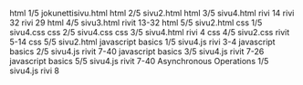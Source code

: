 html 1/5 jokunettisivu.html
html 2/5 sivu2.html
html 3/5 sivu4.html rivi 14 rivi 32 rivi 29
html 4/5 sivu3.html rivit 13-32
html 5/5 sivu2.html
css 1/5 sivu4.css
css 2/5 sivu4.css
css 3/5 sivu4.html rivi 4
css 4/5 sivu2.css rivit 5-14
css 5/5 sivu2.html
javascript basics 1/5 sivu4.js  rivi 3-4
javascript basics 2/5 sivu4.js rivit 7-40
javascript basics 3/5 sivu4.js rivit 7-26
javascript basics 5/5 sivu4.js rivit 7-40
Asynchronous Operations 1/5  sivu4.js rivi 8
